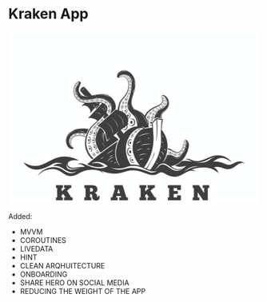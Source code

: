 
# Kraken App

![Kraken App](./art/kraken.png)

Added:

* MVVM
* COROUTINES
* LIVEDATA
* HINT
* CLEAN ARQHUITECTURE
* ONBOARDING
* SHARE HERO ON SOCIAL MEDIA
* REDUCING THE WEIGHT OF THE APP


